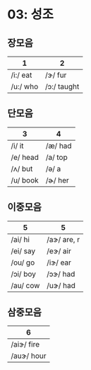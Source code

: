 # 03: 성조

## 장모음

| 1 | 2 |
|---|---|
|/i:/ eat|/ɝ/ fur|
|/u:/ who|/ɔ:/ taught|

## 단모음

| 3 | 4 |
|---|---|
|/i/ it|/æ/ had|
|/e/ head|/a/ top|
|/ʌ/ but|/ə/ a|
|/u/ book|/ɚ/ her|

## 이중모음

| 5 | 5 |
|---|---|
|/ai/ hi|/aɝ/ are, r|
|/ei/ say|/eɝ/ air|
|/ou/ go|/iɝ/ ear|
|/ɔi/ boy|/ɔɝ/ had|
|/au/ cow|/uɝ/ had|

## 삼중모음

| 6 |
|---|
|/aiɝ/ fire|
|/auɝ/ hour|
